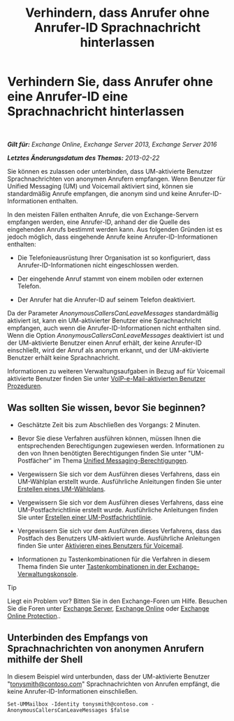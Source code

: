 ﻿---
title: 'Verhindern, dass Anrufer ohne Anrufer-ID Sprachnachricht hinterlassen'
TOCTitle: Verhindern Sie, dass Anrufer ohne eine Anrufer-ID eine Sprachnachricht hinterlassen
ms:assetid: dd5dad32-2f69-4bf4-8ff0-545c413d395a
ms:mtpsurl: https://technet.microsoft.com/de-de/library/JJ673571(v=EXCHG.150)
ms:contentKeyID: 50476884
ms.date: 05/23/2018
mtps_version: v=EXCHG.150
ms.translationtype: MT
---

# Verhindern Sie, dass Anrufer ohne eine Anrufer-ID eine Sprachnachricht hinterlassen

 

_**Gilt für:** Exchange Online, Exchange Server 2013, Exchange Server 2016_

_**Letztes Änderungsdatum des Themas:** 2013-02-22_

Sie können es zulassen oder unterbinden, dass UM-aktivierte Benutzer Sprachnachrichten von anonymen Anrufern empfangen. Wenn Benutzer für Unified Messaging (UM) und Voicemail aktiviert sind, können sie standardmäßig Anrufe empfangen, die anonym sind und keine Anrufer-ID-Informationen enthalten.

In den meisten Fällen enthalten Anrufe, die von Exchange-Servern empfangen werden, eine Anrufer-ID, anhand der die Quelle des eingehenden Anrufs bestimmt werden kann. Aus folgenden Gründen ist es jedoch möglich, dass eingehende Anrufe keine Anrufer-ID-Informationen enthalten:

  - Die Telefonieausrüstung Ihrer Organisation ist so konfiguriert, dass Anrufer-ID-Informationen nicht eingeschlossen werden.

  - Der eingehende Anruf stammt von einem mobilen oder externen Telefon.

  - Der Anrufer hat die Anrufer-ID auf seinem Telefon deaktiviert.

Da der Parameter *AnonymousCallersCanLeaveMessages* standardmäßig aktiviert ist, kann ein UM-aktivierter Benutzer eine Sprachnachricht empfangen, auch wenn die Anrufer-ID-Informationen nicht enthalten sind. Wenn die Option *AnonymousCallersCanLeaveMessages* deaktiviert ist und der UM-aktivierte Benutzer einen Anruf erhält, der keine Anrufer-ID einschließt, wird der Anruf als anonym erkannt, und der UM-aktivierte Benutzer erhält keine Sprachnachricht.

Informationen zu weiteren Verwaltungsaufgaben in Bezug auf für Voicemail aktivierte Benutzer finden Sie unter [VoIP-e-Mail-aktivierten Benutzer Prozeduren](voice-mail-enabled-user-procedures-exchange-2013-help.md).

## Was sollten Sie wissen, bevor Sie beginnen?

  - Geschätzte Zeit bis zum Abschließen des Vorgangs: 2 Minuten.

  - Bevor Sie diese Verfahren ausführen können, müssen Ihnen die entsprechenden Berechtigungen zugewiesen werden. Informationen zu den von Ihnen benötigten Berechtigungen finden Sie unter "UM-Postfächer" im Thema [Unified Messaging-Berechtigungen](unified-messaging-permissions-exchange-2013-help.md).

  - Vergewissern Sie sich vor dem Ausführen dieses Verfahrens, dass ein UM-Wählplan erstellt wurde. Ausführliche Anleitungen finden Sie unter [Erstellen eines UM-Wählplans](create-a-um-dial-plan-exchange-2013-help.md).

  - Vergewissern Sie sich vor dem Ausführen dieses Verfahrens, dass eine UM-Postfachrichtlinie erstellt wurde. Ausführliche Anleitungen finden Sie unter [Erstellen einer UM-Postfachrichtlinie](create-a-um-mailbox-policy-exchange-2013-help.md).

  - Vergewissern Sie sich vor dem Ausführen dieses Verfahrens, dass das Postfach des Benutzers UM-aktiviert wurde. Ausführliche Anleitungen finden Sie unter [Aktivieren eines Benutzers für Voicemail](enable-a-user-for-voice-mail-exchange-2013-help.md).

  - Informationen zu Tastenkombinationen für die Verfahren in diesem Thema finden Sie unter [Tastenkombinationen in der Exchange-Verwaltungskonsole](keyboard-shortcuts-in-the-exchange-admin-center-exchange-online-protection-help.md).


> [!TIP]
> Liegt ein Problem vor? Bitten Sie in den Exchange-Foren um Hilfe. Besuchen Sie die Foren unter <A href="https://go.microsoft.com/fwlink/p/?linkid=60612">Exchange Server</A>, <A href="https://go.microsoft.com/fwlink/p/?linkid=267542">Exchange Online</A> oder <A href="https://go.microsoft.com/fwlink/p/?linkid=285351">Exchange Online Protection</A>..



## Unterbinden des Empfangs von Sprachnachrichten von anonymen Anrufern mithilfe der Shell

In diesem Beispiel wird unterbunden, dass der UM-aktivierte Benutzer "tonysmith@contoso.com" Sprachnachrichten von Anrufen empfängt, die keine Anrufer-ID-Informationen einschließen.

    Set-UMMailbox -Identity tonysmith@contoso.com -AnonymousCallersCanLeaveMessages $false

